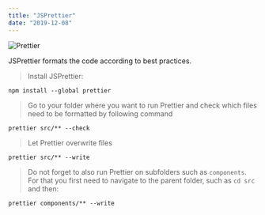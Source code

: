 ```yaml
---
title: "JSPrettier"
date: "2019-12-08"
---
```


![Prettier](https://i.imgur.com/GNpxcbc.jpg "Photo by Anderson Guerra from Pexels")

JSPrettier formats the code according to best practices.

> Install JSPrettier:
```
npm install --global prettier
```

> Go to your folder where you want to run Prettier and check which files need to be formatted by following command
```
prettier src/** --check
```
> Let Prettier overwrite files
```
prettier src/** --write
```
>Do not forget to also run Prettier on subfolders such as <code>components</code>. For that you first need to navigate to the parent folder, such as <code>cd src</code> and then:
```
prettier components/** --write
```